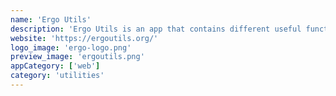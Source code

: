 ```yaml
---
name: 'Ergo Utils'
description: 'Ergo Utils is an app that contains different useful functionalities for all users. It is easy to use and supports all wallets. Currently, issuing new tokens and artwork NFTs are supported and more utilities will come to it soon.'
website: 'https://ergoutils.org/'
logo_image: 'ergo-logo.png'
preview_image: 'ergoutils.png'
appCategory: ['web']
category: 'utilities'
---
```

